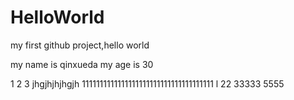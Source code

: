 # HelloWorld
my first github project,hello world

my name is qinxueda
my age is 30

1
2
3
jhgjhjhjhgjh
1111111111111111111111111111111111111
l
22
33333
5555
